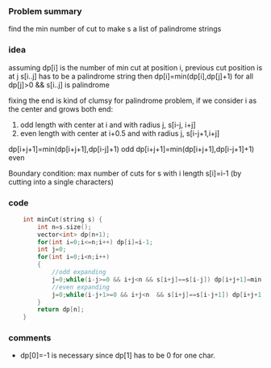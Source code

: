 ### Problem summary
find the min number of cut to make s a list of palindrome strings

### idea
assuming dp[i] is the number of min cut at position i, previous cut position is at j
s[i..j] has to be a palindrome string then
dp[i]=min(dp[i],dp[j]+1) for all dp[j]>0 && s[i..j] is palindrome

fixing the end is kind of clumsy for palindrome problem, if we consider i as the center and grows both end:
1. odd length with center at i and with radius j, s[i-j, i+j]
2. even length with center at i+0.5 and with radius j, s[i-j+1,i+j]

dp[i+j+1]=min(dp[i+j+1],dp[i-j]+1) odd
dp[i+j+1]=min(dp[i+j+1],dp[i-j+1]+1) even

Boundary condition:
max number of cuts for s with i length s[i]=i-1 (by cutting into a single characters)

### code
```cpp
    int minCut(string s) {
        int n=s.size();
        vector<int> dp(n+1);
        for(int i=0;i<=n;i++) dp[i]=i-1;
        int j=0;
        for(int i=0;i<n;i++)
        {
            //odd expanding
            j=0;while(i-j>=0 && i+j<n && s[i+j]==s[i-j]) dp[i+j+1]=min(dp[i+j+1],dp[i-j]+1),j++;
            //even expanding
            j=0;while(i-j+1>=0 && i+j<n  && s[i+j]==s[i-j+1]) dp[i+j+1]=min(dp[i+j+1],dp[i-j+1]+1),j++;
        }
        return dp[n];
    }
```

### comments
- dp[0]=-1 is necessary since dp[1] has to be 0 for one char. 



